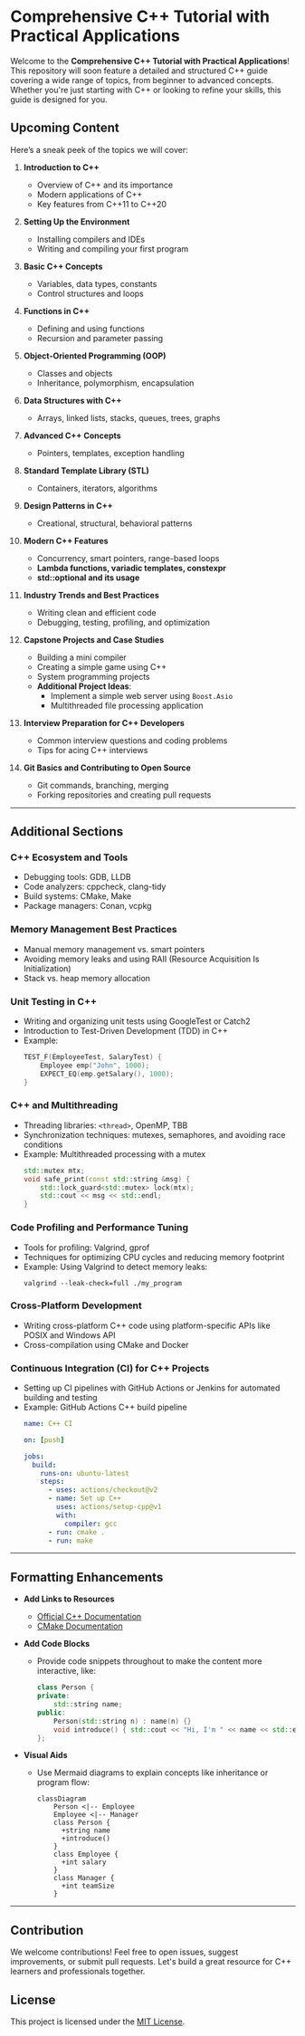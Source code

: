 # Comprehensive C++ Tutorial with Practical Applications

Welcome to the **Comprehensive C++ Tutorial with Practical Applications**! This repository will soon feature a detailed and structured C++ guide covering a wide range of topics, from beginner to advanced concepts. Whether you're just starting with C++ or looking to refine your skills, this guide is designed for you.

## Upcoming Content

Here’s a sneak peek of the topics we will cover:

1. **Introduction to C++**
   - Overview of C++ and its importance
   - Modern applications of C++
   - Key features from C++11 to C++20

2. **Setting Up the Environment**
   - Installing compilers and IDEs
   - Writing and compiling your first program

3. **Basic C++ Concepts**
   - Variables, data types, constants
   - Control structures and loops

4. **Functions in C++**
   - Defining and using functions
   - Recursion and parameter passing

5. **Object-Oriented Programming (OOP)**
   - Classes and objects
   - Inheritance, polymorphism, encapsulation

6. **Data Structures with C++**
   - Arrays, linked lists, stacks, queues, trees, graphs

7. **Advanced C++ Concepts**
   - Pointers, templates, exception handling

8. **Standard Template Library (STL)**
   - Containers, iterators, algorithms

9. **Design Patterns in C++**
   - Creational, structural, behavioral patterns

10. **Modern C++ Features**
    - Concurrency, smart pointers, range-based loops
    - **Lambda functions, variadic templates, constexpr**
    - **std::optional and its usage**

11. **Industry Trends and Best Practices**
    - Writing clean and efficient code
    - Debugging, testing, profiling, and optimization

12. **Capstone Projects and Case Studies**
    - Building a mini compiler
    - Creating a simple game using C++
    - System programming projects
    - **Additional Project Ideas**:
      - Implement a simple web server using `Boost.Asio`
      - Multithreaded file processing application

13. **Interview Preparation for C++ Developers**
    - Common interview questions and coding problems
    - Tips for acing C++ interviews

14. **Git Basics and Contributing to Open Source**
    - Git commands, branching, merging
    - Forking repositories and creating pull requests

---

## Additional Sections

### C++ Ecosystem and Tools
- Debugging tools: GDB, LLDB
- Code analyzers: cppcheck, clang-tidy
- Build systems: CMake, Make
- Package managers: Conan, vcpkg

### Memory Management Best Practices
- Manual memory management vs. smart pointers
- Avoiding memory leaks and using RAII (Resource Acquisition Is Initialization)
- Stack vs. heap memory allocation

### Unit Testing in C++
- Writing and organizing unit tests using GoogleTest or Catch2
- Introduction to Test-Driven Development (TDD) in C++
- Example:
    ```cpp
    TEST_F(EmployeeTest, SalaryTest) {
        Employee emp("John", 1000);
        EXPECT_EQ(emp.getSalary(), 1000);
    }
    ```

### C++ and Multithreading
- Threading libraries: `<thread>`, OpenMP, TBB
- Synchronization techniques: mutexes, semaphores, and avoiding race conditions
- Example: Multithreaded processing with a mutex
    ```cpp
    std::mutex mtx;
    void safe_print(const std::string &msg) {
        std::lock_guard<std::mutex> lock(mtx);
        std::cout << msg << std::endl;
    }
    ```

### Code Profiling and Performance Tuning
- Tools for profiling: Valgrind, gprof
- Techniques for optimizing CPU cycles and reducing memory footprint
- Example: Using Valgrind to detect memory leaks:
    ```
    valgrind --leak-check=full ./my_program
    ```

### Cross-Platform Development
- Writing cross-platform C++ code using platform-specific APIs like POSIX and Windows API
- Cross-compilation using CMake and Docker

### Continuous Integration (CI) for C++ Projects
- Setting up CI pipelines with GitHub Actions or Jenkins for automated building and testing
- Example: GitHub Actions C++ build pipeline
    ```yaml
    name: C++ CI

    on: [push]

    jobs:
      build:
        runs-on: ubuntu-latest
        steps:
          - uses: actions/checkout@v2
          - name: Set up C++
            uses: actions/setup-cpp@v1
            with:
              compiler: gcc
          - run: cmake .
          - run: make
    ```

---

## Formatting Enhancements

- **Add Links to Resources**
  - [Official C++ Documentation](https://en.cppreference.com)
  - [CMake Documentation](https://cmake.org/documentation/)

- **Add Code Blocks**
  - Provide code snippets throughout to make the content more interactive, like:
    ```cpp
    class Person {
    private:
        std::string name;
    public:
        Person(std::string n) : name(n) {}
        void introduce() { std::cout << "Hi, I'm " << name << std::endl; }
    };
    ```

- **Visual Aids**
  - Use Mermaid diagrams to explain concepts like inheritance or program flow:
    ```mermaid
    classDiagram
        Person <|-- Employee
        Employee <|-- Manager
        class Person {
          +string name
          +introduce()
        }
        class Employee {
          +int salary
        }
        class Manager {
          +int teamSize
        }
    ```

---

## Contribution

We welcome contributions! Feel free to open issues, suggest improvements, or submit pull requests. Let's build a great resource for C++ learners and professionals together.

## License

This project is licensed under the [MIT License](LICENSE).

